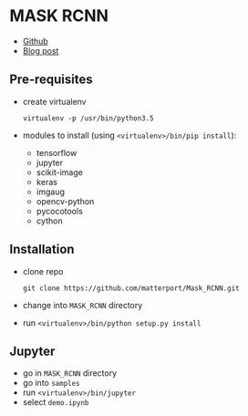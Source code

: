# MASK RCNN

* [Github](https://github.com/matterport/Mask_RCNN)
* [Blog post](https://engineering.matterport.com/splash-of-color-instance-segmentation-with-mask-r-cnn-and-tensorflow-7c761e238b46)

## Pre-requisites

* create virtualenv

  ```
  virtualenv -p /usr/bin/python3.5
  ```

* modules to install (using `<virtualenv>/bin/pip install`):

  * tensorflow
  * jupyter
  * scikit-image
  * keras
  * imgaug
  * opencv-python
  * pycocotools
  * cython

## Installation

* clone repo
  
  ```
  git clone https://github.com/matterport/Mask_RCNN.git
  ```

* change into `MASK_RCNN` directory
* run `<virtualenv>/bin/python setup.py install`

## Jupyter

* go in `MASK_RCNN` directory
* go into `samples`
* run `<virtualenv>/bin/jupyter`
* select `demo.ipynb`


